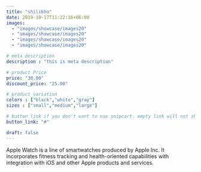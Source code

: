 ```yaml
---
title: "shilikho"
date: 2019-10-17T11:22:16+06:00
images:
  - "images/showcase/images20"
  - "images/showcase/images20"
  - "images/showcase/images20"
  - "images/showcase/images20"

# meta description
description : "this is meta description"

# product Price
price: "30.00"
discount_price: "25.00"

# product variation
colors : ["black","white","gray"]
sizes : ["small","medium","large"]

# button link if you don't want to use snipcart. empty link will not show button
button_link: "#"

draft: false
---
```


Apple Watch is a line of smartwatches produced by Apple Inc. It incorporates fitness tracking and health-oriented capabilities with integration with iOS and other Apple products and services.

